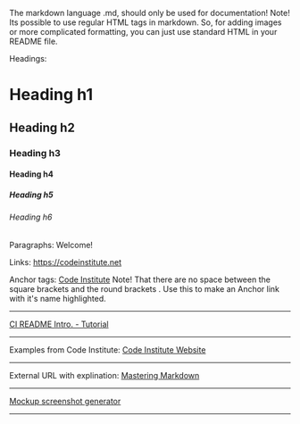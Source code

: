 The markdown language .md, should only be used for documentation!
Note! Its possible to use regular HTML tags in markdown. 
So, for adding images or more complicated formatting, 
you can just use standard HTML in your README file.

Headings:
# Heading h1
## Heading h2
### Heading h3
#### Heading h4
##### Heading h5
###### Heading h6

Paragraphs:
Welcome!

Links:
https://codeinstitute.net

Anchor <a> tags:
[Code Institute](https://codeinstitute.net)
Note! That there are no space between the square brackets and the round brackets [](). Use this to make an Anchor link with it's name highlighted.  



---

[CI README Intro. - Tutorial](https://youtu.be/zdUGp7r5n00)

---

Examples from Code Institute:
[Code Institute Website](https://github.com/Code-Institute-Solutions/SampleREADME)



---

External URL with explination:
[Mastering Markdown](https://guides.github.com/features/mastering-markdown/)

---
[Mockup screenshot generator](http://ami.responsivedesign.is/)

---

